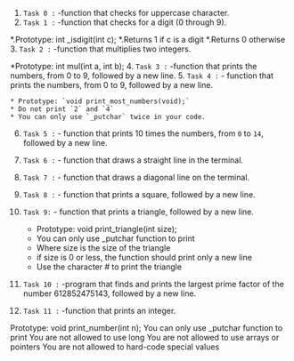 1. `Task 0 :` -function that checks for uppercase character.
2. `Task 1 :` -function that checks for a digit (0 through 9).

*.Prototype: int _isdigit(int c);
*.Returns 1 if c is a digit
*.Returns 0 otherwise
3. `Task 2 :` -function that multiplies two integers.

*Prototype: int mul(int a, int b);
4. `Task 3 :` -function that prints the numbers, from 0 to 9, followed by a new line.
5. `Task 4 :` - function that prints the numbers, from 0 to 9, followed by a new line.

    * Prototype: `void print_most_numbers(void);`
    * Do not print `2` and `4`
    * You can only use `_putchar` twice in your code.
6. `Task 5 :` - function that prints 10 times the numbers, from `0` to `14`, followed by a new line.
7. `Task 6 :` - function that draws a straight line in the terminal.
8. `Task 7 :` - function that draws a diagonal line on the terminal.
9. `Task 8 :` - function that prints a square, followed by a new line.
10. `Task 9:` - function that prints a triangle, followed by a new line.

      * Prototype: void print_triangle(int size);
     * You can only use _putchar function to print
     *  Where size is the size of the triangle
     *  if size is 0 or less, the function should print only a new line
     * Use the character # to print the triangle
11. `Task 10 :` -program that finds and prints the largest prime factor of the number 612852475143, followed by a new line.
12. `Task 11 :` -function that prints an integer.

Prototype: void print_number(int n);
You can only use _putchar function to print
You are not allowed to use long
You are not allowed to use arrays or pointers
You are not allowed to hard-code special values
